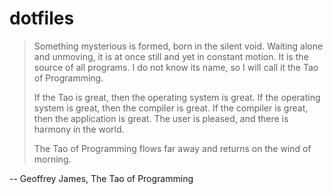 # dotfiles

> Something mysterious is formed, born in the silent void. Waiting alone and unmoving, it is at once still and yet in constant motion. It is the source of all programs. I do not know its name, so I will call it the Tao of Programming.
> 
>   If the Tao is great, then the operating system is great. 
>   If the operating system is great, then the compiler is great. 
>   If the compiler is great, then the application is great. 
>   The user is pleased, and there is harmony in the world.
> 
> The Tao of Programming flows far away and returns on the wind of morning.

-- Geoffrey James, The Tao of Programming
